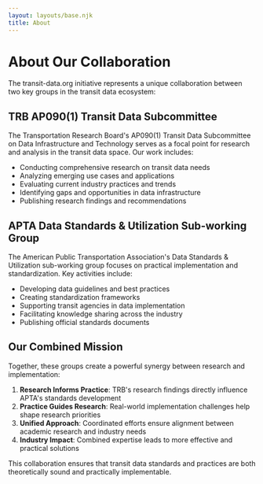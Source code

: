 ```yaml
---
layout: layouts/base.njk
title: About
---
```


# About Our Collaboration

<div class="page-content">
The transit-data.org initiative represents a unique collaboration between two key groups in the transit data ecosystem:

## TRB AP090(1) Transit Data Subcommittee

The Transportation Research Board's AP090(1) Transit Data Subcommittee on Data Infrastructure and Technology serves as a focal point for research and analysis in the transit data space. Our work includes:

- Conducting comprehensive research on transit data needs
- Analyzing emerging use cases and applications
- Evaluating current industry practices and trends
- Identifying gaps and opportunities in data infrastructure
- Publishing research findings and recommendations

</div>

<div class="page-content">

## APTA Data Standards & Utilization Sub-working Group

The American Public Transportation Association's Data Standards & Utilization sub-working group focuses on practical implementation and standardization. Key activities include:

- Developing data guidelines and best practices
- Creating standardization frameworks
- Supporting transit agencies in data implementation
- Facilitating knowledge sharing across the industry
- Publishing official standards documents

</div>

<div class="page-content">

## Our Combined Mission

Together, these groups create a powerful synergy between research and implementation:

1. **Research Informs Practice**: TRB's research findings directly influence APTA's standards development
2. **Practice Guides Research**: Real-world implementation challenges help shape research priorities
3. **Unified Approach**: Coordinated efforts ensure alignment between academic research and industry needs
4. **Industry Impact**: Combined expertise leads to more effective and practical solutions

This collaboration ensures that transit data standards and practices are both theoretically sound and practically implementable.

</div>
